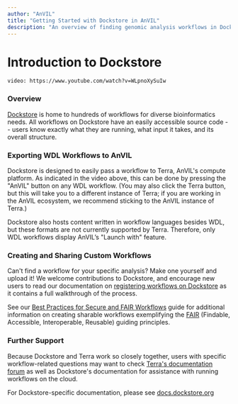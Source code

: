 ```yaml
---
author: "AnVIL"
title: "Getting Started with Dockstore in AnVIL"
description: "An overview of finding genomic analysis workflows in Dockstore and exporting and running them in AnVIL."
---
```


# Introduction to Dockstore

`video: https://www.youtube.com/watch?v=WLpnoXySuIw`

### Overview

[Dockstore](https://dockstore.org/) is home to hundreds of workflows for diverse bioinformatics needs. All workflows on Dockstore have an easily accessible source code -- users know exactly what they are running, what input it takes, and its overall structure.

### Exporting WDL Workflows to AnVIL

Dockstore is designed to easily pass a workflow to Terra, AnVIL's compute platform. As indicated in the video above, this can be done by pressing the "AnVIL" button on any WDL workflow. (You may also click the Terra button, but this will take you to a different instance of Terra; if you are working in the AnVIL ecosystem, we recommend sticking to the AnVIL instance of Terra.)

Dockstore also hosts content written in workflow languages besides WDL, but these formats are not currently supported by Terra. Therefore, only WDL workflows display AnVIL’s "Launch with" feature.

### Creating and Sharing Custom Workflows

Can't find a workflow for your specific analysis? Make one yourself and upload it! We welcome contributions to Dockstore, and encourage new users to read our documentation on [registering workflows on Dockstore](https://docs.dockstore.org/en/develop/getting-started/dockstore-workflows.html) as it contains a full walkthrough of the process.

See our [Best Practices for Secure and FAIR Workflows](https://docs.dockstore.org/en/develop/advanced-topics/best-practices/best-practices-secure-fair-workflows.html) guide for additional information on creating sharable workflows exemplifying the [FAIR](https://www.go-fair.org/fair-principles/) (Findable, Accessible, Interoperable, Reusable) guiding principles.

### Further Support

Because Dockstore and Terra work so closely together, users with specific workflow-related questions may want to check [Terra's documentation forum](https://support.terra.bio/hc/en-us) as well as Dockstore's documentation for assistance with running workflows on the cloud.

For Dockstore-specific documentation, please see [docs.dockstore.org](https://docs.dockstore.org/en/develop/)
